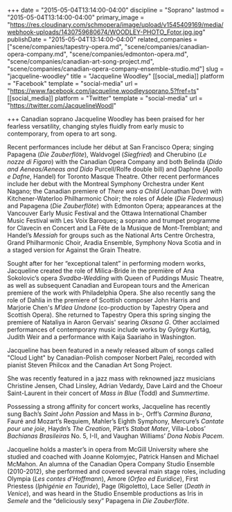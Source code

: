 +++
date = "2015-05-04T13:14:00-04:00"
discipline = "Soprano"
lastmod = "2015-05-04T13:14:00-04:00"
primary_image = "https://res.cloudinary.com/schmopera/image/upload/v1545409169/media/webhook-uploads/1430759680674/WOODLEY-PHOTO_Fotor.jpg.jpg"
publishDate = "2015-05-04T13:14:00-04:00"
related_companies = ["scene/companies/tapestry-opera.md", "scene/companies/canadian-opera-company.md", "scene/companies/edmonton-opera.md", "scene/companies/canadian-art-song-project.md", "scene/companies/canadian-opera-company-ensemble-studio.md"]
slug = "jacqueline-woodley"
title = "Jacqueline Woodley"
[[social_media]]
platform = "Facebook"
template = "social-media"
url = "https://www.facebook.com/jacqueline.woodleysoprano.5?fref=ts"
[[social_media]]
platform = "Twitter"
template = "social-media"
url = "https://twitter.com/JacquelineWoodl"

+++
Canadian soprano Jacqueline Woodley has been praised for her fearless versatility, changing styles fluidly from early music to contemporary, from opera to art song.

Recent performances include her début at San Francisco Opera; singing Papagena (_Die Zauberflöte_), Waldvogel (_Siegfried_) and Cherubino (_Le nozze di Figaro_) with the Canadian Opera Company and both Belinda (_Dido and Aeneas/Aeneas and Dido_ Purcell/Rolfe double bill) and Daphne (_Apollo e Dafne_, Handel) for Toronto Masque Theatre. Other recent performances include her debut with the Montreal Symphony Orchestra under Kent Nagano; the Canadian premiere of _There was a Child_ (Jonathan Dove) with Kitchener-Waterloo Philharmonic Choir; the roles of Adele (_Die Fledermaus_) and Papagena (_Die Zauberflöte_) with Edmonton Opera; appearances at the Vancouver Early Music Festival and the Ottawa International Chamber Music Festival with Les Voix Baroques; a soprano and trumpet programme for Clavecin en Concert and La Fête de la Musique de Mont-Tremblant; and Handel’s _Messiah_ for groups such as the National Arts Centre Orchestra, Grand Philharmonic Choir, Aradia Ensemble, Symphony Nova Scotia and in a staged version for Against the Grain Theatre.

Sought after for her “exceptional talent” in performing modern works, Jacqueline created the role of Milica-Bride in the première of Ana Sokolovic’s opera _Svadba-Wedding_ with Queen of Puddings Music Theatre, as well as subsequent Canadian and European tours and the American premiere of the work with Philadelphia Opera.  She also recently sang the role of Dahlia in the premiere of Scottish composer John Harris and Marjorie Chen's _M’dea Undone_ (co-production by Tapestry Opera and Scottish Opera).  She returned to Tapestry Opera this spring singing the premiere of Nataliya in Aaron Gervais' searing _Oksana G_. Other acclaimed performances of contemporary music include works by György Kurtág, Judith Weir and a performance with Kaija Saariaho in Washington.

Jacqueline has been featured in a newly released album of songs called "Cloud Light" by Canadian-Polish composer Norbert Palej, recorded with pianist Steven Philcox and the Canadian Art Song Project.

She was recently featured in a jazz mass with reknowned jazz musicians Christine Jensen, Chad Linsley, Adrian Vedardy, Dave Laird and the Choeur Saint-Laurent in their concert of _Mass in Blue_ (Todd) and _Summertime_.

Possessing a strong affinity for concert works, Jacqueline has recently sung Bach’s _Saint John Passion_ and Mass in b-, Orff’s _Carmina Burana_, Fauré and Mozart’s Requiem, Mahler’s Eighth Symphony, Mercure’s _Cantate pour une joie_, Haydn’s _The Creation_, Pärt’s _Stabat Mater_, Villa-Lobos’ _Bachianas Brasileiras_ No. 5, I-II, and Vaughan Williams’ _Dona Nobis Pacem_.

Jacqueline holds a master’s in opera from McGill University where she studied and coached with Joanne Kolomyjec, Patrick Hansen and Michael McMahon.  An alumna of the Canadian Opera Company Studio Ensemble (2010-2012), she performed and covered several main stage roles, including Olympia (_Les contes d’Hoffmann_), Amore (_Orfeo ed Euridice_), First Priestess (_Iphigénie en Tauride_), Page (Rigoletto), Lace Seller (_Death in Venice_), and was heard in the Studio Ensemble productions as Iris in _Semele_ and the “deliciously sexy” Papagena in _Die Zauberflöte_.